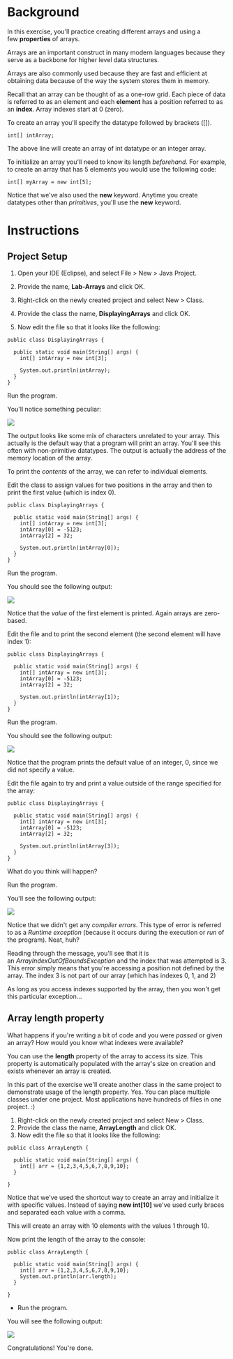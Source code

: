 Background
==========

In this exercise, you'll practice creating different arrays and using a few **properties** of arrays.

Arrays are an important construct in many modern languages because they serve as a backbone for higher level data structures.

Arrays are also commonly used because they are fast and efficient at obtaining data because of the way the system stores them in memory.

Recall that an array can be thought of as a one-row grid. Each piece of data is referred to as an element and each **element** has a position referred to as an **index**. Array indexes start at 0 (zero).

To create an array you'll specify the datatype followed by brackets (\[\]).

```
int[] intArray;
```

The above line will create an array of int datatype or an integer array.

To initialize an array you'll need to know its length _beforehand_. For example, to create an array that has 5 elements you would use the following code:

```
int[] myArray = new int[5];
```

Notice that we've also used the **new** keyword. Anytime you create datatypes other than _primitives_, you'll use the **new** keyword.

Instructions
============

Project Setup
-------------

1.  Open your IDE (Eclipse), and select File > New > Java Project. 
    
2.  Provide the name, **Lab-Arrays** and click OK. 
3.  Right-click on the newly created project and select New > Class.
4.  Provide the class the name, **DisplayingArrays** and click OK.
5.  Now edit the file so that it looks like the following:

```
public class DisplayingArrays {

  public static void main(String[] args) {
    int[] intArray = new int[3];

    System.out.println(intArray);
  }
}
```

Run the program.

You'll notice something peculiar:

![](./images/image-1.png)

The output looks like some mix of characters unrelated to your array. This actually is the default way that a program will print an array. You'll see this often with non-primitive datatypes. The output is actually the address of the memory location of the array. 

To print the _contents_ of the array, we can refer to individual elements.

Edit the class to assign values for two positions in the array and then to print the first value (which is index 0). 

```
public class DisplayingArrays {

  public static void main(String[] args) {
    int[] intArray = new int[3];
    intArray[0] = -5123;
    intArray[2] = 32;

    System.out.println(intArray[0]);
  }
}
```

Run the program.

You should see the following output:

![](./images/image-2.png)

Notice that the _value_ of the first element is printed. Again arrays are zero-based.

Edit the file and to print the second element (the second element will have index 1):

```
public class DisplayingArrays {

  public static void main(String[] args) {
    int[] intArray = new int[3];
    intArray[0] = -5123;
    intArray[2] = 32;

    System.out.println(intArray[1]);
  }
}
```

Run the program.

You should see the following output:

![](./images/image-3.png)

Notice that the program prints the default value of an integer, 0, since we did not specify a value.

Edit the file again to try and print a value outside of the range specified for the array:

```
public class DisplayingArrays {

  public static void main(String[] args) {
    int[] intArray = new int[3];
    intArray[0] = -5123;
    intArray[2] = 32;

    System.out.println(intArray[3]);
  }
}
```

What do you think will happen?

Run the program.

You'll see the following output:

![](./images/image-4.png)

Notice that we didn't get any _compiler errors_. This type of error is referred to as a _Runtime exception_ (because it occurs during the execution or _run_ of the program). Neat, huh?

Reading through the message, you'll see that it is an _ArrayIndexOutOfBoundsException_ and the index that was attempted is 3. This error simply means that you're accessing a position not defined by the array. The index 3 is not part of our array (which has indexes 0, 1, and 2)

As long as you access indexes supported by the array, then you won't get this particular exception…

Array length property
---------------------

What happens if you're writing a bit of code and you were _passed_ or given an array? How would you know what indexes were available?

You can use the **length** property of the array to access its size. This property is automatically populated with the array's size on creation and exists whenever an array is created.

In this part of the exercise we'll create another class in the same project to demonstrate usage of the length property. Yes. You can place multiple classes under one project. Most applications have hundreds of files in one project. :)

1.  Right-click on the newly created project and select New > Class.
2.  Provide the class the name, **ArrayLength** and click OK.
3.  Now edit the file so that it looks like the following:

```
public class ArrayLength {

  public static void main(String[] args) {
    int[] arr = {1,2,3,4,5,6,7,8,9,10};
  }

}
```

Notice that we've used the shortcut way to create an array and initialize it with specific values. Instead of saying **new int\[10\]** we've used curly braces and separated each value with a comma.

This will create an array with 10 elements with the values 1 through 10.

Now print the length of the array to the console:

```
public class ArrayLength {

  public static void main(String[] args) {
    int[] arr = {1,2,3,4,5,6,7,8,9,10};
    System.out.println(arr.length);
  }

}
```

*   Run the program.

You will see the following output:

![](./images/image-5.png)

Congratulations! You're done.
